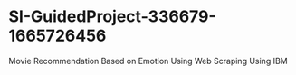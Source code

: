 # SI-GuidedProject-336679-1665726456
Movie Recommendation Based on Emotion Using Web Scraping Using IBM
